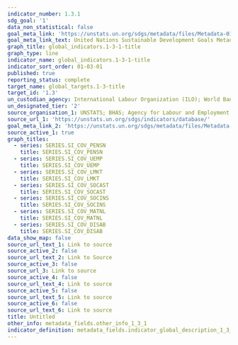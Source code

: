 ```yaml
---
indicator_number: 1.3.1
sdg_goal: '1'
data_non_statistical: false
goal_meta_link: 'https://unstats.un.org/sdgs/metadata/files/Metadata-01-03-01a.pdf'
goal_meta_link_text: United Nations Sustainable Development Goals Metadata (pdf 894kB)
graph_title: global_indicators.1-3-1-title
graph_type: line
indicator_name: global_indicators.1-3-1-title
indicator_sort_order: 01-03-01
published: true
reporting_status: complete
target_name: global_targets.1-3-title
target_id: '1.3'
un_custodian_agency: International Labour Organization (ILO); World Bank (WB)
un_designated_tier: '2'
source_organisation_1: UNSTATS; BHAS; Agency for Labour and Employment of Bosnia and Herzegovina
source_url_1: 'https://unstats.un.org/sdgs/indicators/database/'
goal_meta_link_2: 'https://unstats.un.org/sdgs/metadata/files/Metadata-01-03-01b.pdf'
source_active_1: true
graph_titles:
  - series: SERIES.SI_COV_PENSN
    title: SERIES.SI_COV_PENSN
  - series: SERIES.SI_COV_UEMP
    title: SERIES.SI_COV_UEMP
  - series: SERIES.SI_COV_LMKT
    title: SERIES.SI_COV_LMKT
  - series: SERIES.SI_COV_SOCAST
    title: SERIES.SI_COV_SOCAST
  - series: SERIES.SI_COV_SOCINS
    title: SERIES.SI_COV_SOCINS
  - series: SERIES.SI_COV_MATNL
    title: SERIES.SI_COV_MATNL
  - series: SERIES.SI_COV_DISAB
    title: SERIES.SI_COV_DISAB
data_show_map: false
source_url_text_1: Link to source
source_active_2: false
source_url_text_2: Link to Source
source_active_3: false
source_url_3: Link to source
source_active_4: false
source_url_text_4: Link to source
source_active_5: false
source_url_text_5: Link to source
source_active_6: false
source_url_text_6: Link to source
title: Untitled
other_info: metadata_fields.оther_info_1_3_1
indicator_definition: metadata_fields.indicator_global_description_1_3_1
---
```

